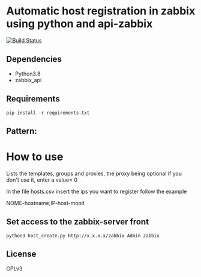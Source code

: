 # Automatic host registration in zabbix using python and api-zabbix

[![Build Status](https://travis-ci.com/Emerson89/create-host.svg?branch=master)](https://travis-ci.com/Emerson89/create-host)

## Dependencies

- Python3.8
- zabbix_api

## Requirements
```
pip install -r requirements.txt
```
## Pattern:

# How to use

Lists the templates, groups and proxies, the proxy being optional if you don't use it, enter a value= 0

In the file hosts.csv insert the ips you want to register follow the example

NOME-hostname;IP-host-monit

## Set access to the zabbix-server front
```
python3 host_create.py http://x.x.x.x/zabbix Admin zabbix
```
## License
GPLv3